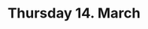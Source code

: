 ---
title: "Thursday 14. March"
weight: 1
type: programday
menu:
    main:
        weight: 2
        parent: "program"
        name: "Thursday"
---